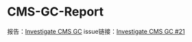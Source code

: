 # CMS-GC-Report

报告：[Investigate CMS GC](Investigate%20CMS%20GC.md)
issue链接：[Investigate CMS GC #21](https://github.com/Tencent/TencentKona-17/issues/21)